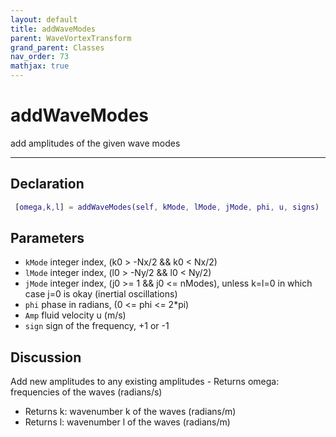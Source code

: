 ```yaml
---
layout: default
title: addWaveModes
parent: WaveVortexTransform
grand_parent: Classes
nav_order: 73
mathjax: true
---
```


#  addWaveModes

add amplitudes of the given wave modes


---

## Declaration
```matlab
 [omega,k,l] = addWaveModes(self, kMode, lMode, jMode, phi, u, signs)
```
## Parameters
+ `kMode`  integer index, (k0 > -Nx/2 && k0 < Nx/2)
+ `lMode`  integer index, (l0 > -Ny/2 && l0 < Ny/2)
+ `jMode`  integer index, (j0 >= 1 && j0 <= nModes), unless k=l=0 in which case j=0 is okay (inertial oscillations)
+ `phi`  phase in radians, (0 <= phi <= 2*pi)
+ `Amp`  fluid velocity u (m/s)
+ `sign`  sign of the frequency, +1 or -1

## Discussion

  Add new amplitudes to any existing amplitudes
                  - Returns omega: frequencies of the waves (radians/s)
  - Returns k: wavenumber k of the waves (radians/m)
  - Returns l: wavenumber l of the waves (radians/m)
